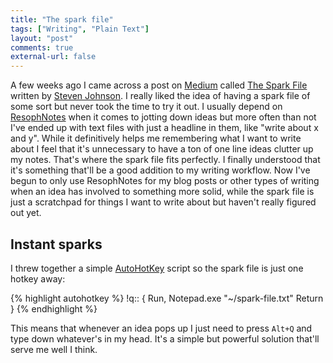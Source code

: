 ```yaml
---
title: "The spark file"
tags: ["Writing", "Plain Text"]
layout: "post"
comments: true
external-url: false
---
```


A few weeks ago I came across a post on [Medium](https://medium.com/) called [The Spark File](https://medium.com/the-writers-room/8d6e7df7ae58) written by [Steven Johnson](https://medium.com/@stevenbjohnson). I really liked the idea of having a spark file of some sort but never took the time to try it out. I usually depend on [ResophNotes](http://resoph.com/ResophNotes/Welcome.html) when it comes to jotting down ideas but more often than not I've ended up with text files with just a headline in them, like "write about x and y". While it definitively helps me remembering what I want to write about I feel that it's unnecessary to have a ton of one line ideas clutter up my notes. That's where the spark file fits perfectly. I finally understood that it's something that'll be a good addition to my writing workflow. Now I've begun to only use ResophNotes for my blog posts or other types of writing when an idea has involved to something more solid, while the spark file is just a scratchpad for things I want to write about but haven't really figured out yet.

## Instant sparks

I threw together a simple [AutoHotKey](http://www.autohotkey.com/) script so the spark file is just one hotkey away:

{% highlight autohotkey %}
!q::
{
  Run, Notepad.exe "~/spark-file.txt"
  Return
}
{% endhighlight %}

This means that whenever an idea pops up I just need to press `Alt+Q` and type down whatever's in my head. It's a simple but powerful solution that'll serve me well I think.
